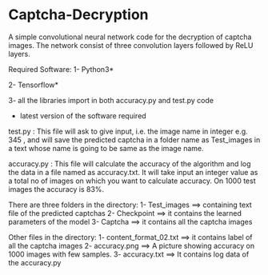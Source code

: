 # Captcha-Decryption
A simple convolutional neural network code for the decryption of captcha images. 
The network consist of three convolution layers followed by ReLU layers.

Required Software:
1- Python3*

2- Tensorflow* 

3- all the libraries import in both accuracy.py and test.py code

* latest version of the software required

test.py :
This file will ask to give input, i.e. the image name in integer e.g. 345 , and will save the predicted captcha in a folder name as Test_images in a text whose name is going to be same as the image name.

accuracy.py :
This file will calculate the accuracy of the algorithm and log the data in a file named as accuracy.txt. It will take input an integer value as a total no of images on which you want to calculate accuracy. 
On 1000 test images the accuracy is 83%.

There are three folders in the directory:
1- Test_images  ==> containing text file of the predicted captchas
2- Checkpoint   ==> it contains the learned parameters of the model 
3- Captcha      ==> it contains all the captcha images 

Other files in the directory:
1- content_format_02.txt  ==> it contains label of all the captcha images
2- accuracy.png           ==> A picture showing accuracy on 1000 images with few samples.
3- accuracy.txt           ==> It contains log data of the accuracy.py 

